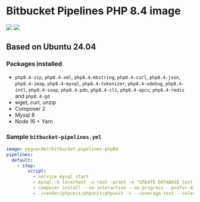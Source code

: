 # Bitbucket Pipelines PHP 8.4 image

[![](https://images.microbadger.com/badges/version/pyguerder/bitbucket-pipelines-php84.svg)](https://microbadger.com/images/pyguerder/bitbucket-pipelines-php84 "Get your own version badge on microbadger.com") [![](https://images.microbadger.com/badges/image/pyguerder/bitbucket-pipelines-php84.svg)](https://microbadger.com/images/pyguerder/bitbucket-pipelines-php84 "Get your own image badge on microbadger.com")

## Based on Ubuntu 24.04

### Packages installed

- `php8.4-zip`, `php8.4-xml`, `php8.4-mbstring`, `php8.4-curl`, `php8.4-json`, `php8.4-imap`, `php8.4-mysql`, `php8.4-tokenizer`, `php8.4-xdebug`, `php8.4-intl`, `php8.4-soap`, `php8.4-pdo`, `php8.4-cli`, `php8.4-apcu`, `php8.4-redis` and `php8.4-gd`
- wget, curl, unzip
- Composer 2
- Mysql 8
- Node 16 + Yarn

### Sample `bitbucket-pipelines.yml`

```YAML
image: pyguerder/bitbucket-pipelines-php84
pipelines:
  default:
    - step:
        script:
          - service mysql start
          - mysql -h localhost -u root -proot -e "CREATE DATABASE test;"
          - composer install --no-interaction --no-progress --prefer-dist
          - ./vendor/phpunit/phpunit/phpunit -v --coverage-text --colors=never --stderr
```
